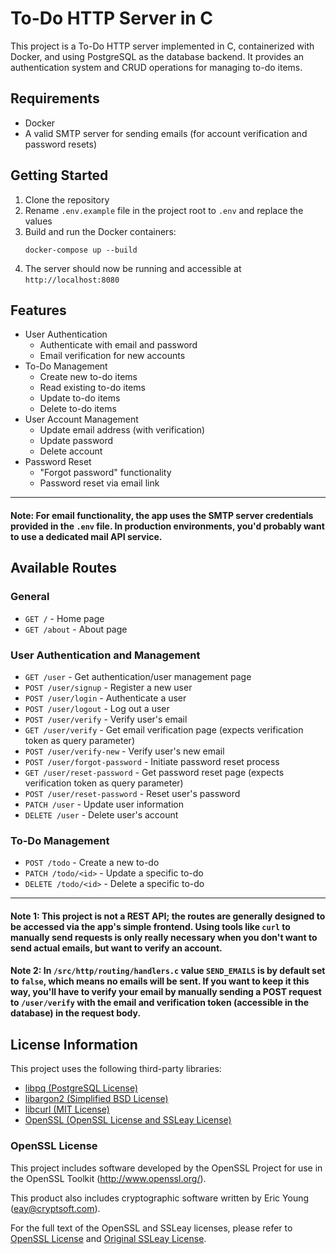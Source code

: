 # To-Do HTTP Server in C

This project is a To-Do HTTP server implemented in C, containerized with Docker, and using PostgreSQL as the database backend. It provides an authentication system and CRUD operations for managing to-do items.

## Requirements

- Docker
- A valid SMTP server for sending emails (for account verification and password resets)

## Getting Started

1. Clone the repository
2. Rename `.env.example` file in the project root to `.env` and replace the values
3. Build and run the Docker containers:
   ```shell
   docker-compose up --build
   ```
4. The server should now be running and accessible at `http://localhost:8080`

## Features

- User Authentication
  - Authenticate with email and password
  - Email verification for new accounts
- To-Do Management
  - Create new to-do items
  - Read existing to-do items
  - Update to-do items
  - Delete to-do items
- User Account Management
  - Update email address (with verification)
  - Update password
  - Delete account
- Password Reset
  - "Forgot password" functionality
  - Password reset via email link

---
#### Note: For email functionality, the app uses the SMTP server credentials provided in the `.env` file. In production environments, you'd probably want to use a dedicated mail API service.

## Available Routes

### General
- `GET /` - Home page
- `GET /about` - About page

### User Authentication and Management
- `GET /user` - Get authentication/user management page
- `POST /user/signup` - Register a new user
- `POST /user/login` - Authenticate a user
- `POST /user/logout` - Log out a user
- `POST /user/verify` - Verify user's email
- `GET /user/verify` - Get email verification page (expects verification token as query parameter)
- `POST /user/verify-new` - Verify user's new email
- `POST /user/forgot-password` - Initiate password reset process
- `GET /user/reset-password` - Get password reset page (expects verification token as query parameter)
- `POST /user/reset-password` - Reset user's password
- `PATCH /user` - Update user information
- `DELETE /user` - Delete user's account

### To-Do Management
- `POST /todo` - Create a new to-do
- `PATCH /todo/<id>` - Update a specific to-do
- `DELETE /todo/<id>` - Delete a specific to-do

---
#### Note 1: This project is not a REST API; the routes are generally designed to be accessed via the app's simple frontend. Using tools like `curl` to manually send requests is only really necessary when you don't want to send actual emails, but want to verify an account.
#### Note 2: In `/src/http/routing/handlers.c` value `SEND_EMAILS` is by default set to `false`, which means no emails will be sent. If you want to keep it this way, you'll have to verify your email by manually sending a POST request to `/user/verify` with the email and verification token (accessible in the database) in the request body.

## License Information

This project uses the following third-party libraries:

- [libpq (PostgreSQL License)](https://www.postgresql.org/about/licence/)
- [libargon2 (Simplified BSD License)](https://github.com/P-H-C/phc-winner-argon2/blob/master/LICENSE) 
- [libcurl (MIT License)](https://curl.se/docs/copyright.html) 
- [OpenSSL (OpenSSL License and SSLeay License)](https://www.openssl.org/source/license.html) 

### OpenSSL License

This project includes software developed by the OpenSSL Project for use in the OpenSSL Toolkit (http://www.openssl.org/).

This product also includes cryptographic software written by Eric Young (eay@cryptsoft.com).

For the full text of the OpenSSL and SSLeay licenses, please refer to [OpenSSL License](https://www.openssl.org/source/license.html) and [Original SSLeay License](https://www.openssl.org/source/license.html).